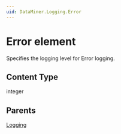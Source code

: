 ```yaml
---
uid: DataMiner.Logging.Error
---
```


# Error element

Specifies the logging level for Error logging.

## Content Type

integer

## Parents

[Logging](xref:DataMiner.Logging)
